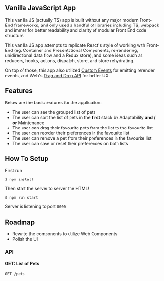 ## Vanilla JavaScript App

This vanilla JS (actually TS) app is built without any major modern Front-End frameworks, and only used a handful of libraries including TS, webpack and immer for better readability and clarity of modular Front End code structure. 

This vanilla JS app attempts to replicate React's style of working with Front-End (eg. Container and Presentational Components, re-rendering, unidirectional data flow and a Redux store), and some ideas such as reducers, hooks, actions, dispatch, store, and store rehydrating.

On top of those, this app also utilized [Custom Events](https://developer.mozilla.org/en-US/docs/Web/Events/Creating_and_triggering_events) for emitting rerender events, and Web's [Drag and Drop API](https://developer.mozilla.org/en-US/docs/Web/API/HTML_Drag_and_Drop_API) for better UX.

## Features

Below are the basic features for the application:

- The user can see the grouped list of pets
- The user can sort the list of pets in the **first** stack by Adaptability **and / or** Maintenance
- The user can drag their favourite pets from the list to the favourite list
- The user can reorder their preferences in the favourite list
- The user can remove a pet from their preferences in the favourite list
- The user can save or reset their preferences on both lists

## How To Setup

First run

```
$ npm install
```

Then start the server to server the HTML!

```
$ npm run start
```

Server is listening to port `8000`

## Roadmap
- Rewrite the components to utilize Web Components
- Polish the UI

### API

#### GET: List of Pets

```
GET /pets
```
